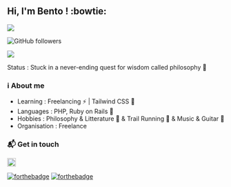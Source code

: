 ## Hi, I'm Bento ! :bowtie:

![](https://tenor.com/bj4yx.gif)

![GitHub followers](https://tenor.com/view/kaamelott-arthur-roi-arthur-coucou-gif-17138063)

![](https://media1.tenor.com/images/8964fed65a41840b2ee14f56f7f8cf5f/tenor.gif)

Status : Stuck in a never-ending quest for wisdom called philosophy :seedling:

### :information_source: About me

- Learning : Freelancing :zap: | Tailwind CSS :leaves:
- Languages : PHP, Ruby on Rails :gem:
- Hobbies : Philosophy & Litterature :book: & Trail Running :running: & Music & Guitar :guitar:
- Organisation : Freelance

### :mailbox_with_mail: Get in touch

<a href="https://www.linkedin.com/in/david-bento-pereira/"><img height="20" src="https://camo.githubusercontent.com/a25943975d6716ea349a4e41c4f05c027dc6da74/68747470733a2f2f696d672e736869656c64732e696f2f747769747465722f75726c3f636f6c6f723d253233303037326231266c6162656c3d636f6e6e656374266c6f676f3d6c696e6b6564696e266c6f676f436f6c6f723d253233303037326231267374796c653d666c61742d7371756172652675726c3d68747470732533412532462532467777772e6c696e6b6564696e2e636f6d253246696e253246616c656a616e64726f2d72616d6972657a2d63696365726f73253246"></a>

[![forthebadge](https://forthebadge.com/images/badges/uses-badges.svg)](https://forthebadge.com)
[![forthebadge](https://forthebadge.com/images/badges/built-with-love.svg)](https://forthebadge.com)
